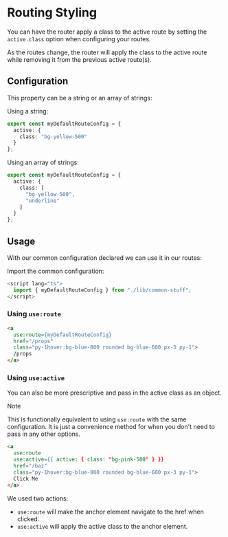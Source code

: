 # Routing Styling

You can have the router apply a class to the active route by setting the `active.class` option
when configuring your routes.

As the routes change, the router will apply the class to the active route while removing it from the previous active route(s).

## Configuration

This property can be a string or an array of strings:

Using a string:

```ts
export const myDefaultRouteConfig = {
  active: {
    class: "bg-yellow-500"
  }
};
```

Using an array of strings:

```ts
export const myDefaultRouteConfig = {
  active: {
    class: [
      "bg-yellow-500",
      "underline"
    ]
  }
};
```

## Usage

With our common configuration declared we can use it in our routes:

Import the common configuration:

```ts
<script lang="ts">
  import { myDefaultRouteConfig } from "./lib/common-stuff";
</script>
```

### Using `use:route`

```html
<a
  use:route={myDefaultRouteConfig}
  href="/props"
  class="py-1hover:bg-blue-800 rounded bg-blue-600 px-3 py-1">
  /props
</a>
```

### Using `use:active`

You can also be more prescriptive and pass in the active class as an object.

> [!NOTE]
> This is functionally equivalent to using `use:route` with the same configuration.
> It is just a convenience method for when you don't need to pass in any other options.

```html
<a
  use:route
  use:active={{ active: { class: "bg-pink-500" } }}
  href="/baz"
  class="py-1hover:bg-blue-800 rounded bg-blue-600 px-3 py-1">
  Click Me
</a>
```

We used two actions:

- `use:route` will make the anchor element navigate to the href when clicked.
- `use:active` will apply the active class to the anchor element.
